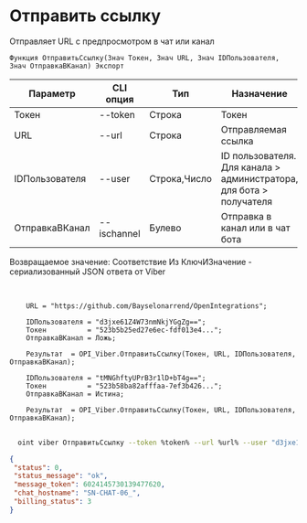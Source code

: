 ﻿---
sidebar_position: 6
---

# Отправить ссылку
 Отправляет URL с предпросмотром в чат или канал



`Функция ОтправитьСсылку(Знач Токен, Знач URL, Знач IDПользователя, Знач ОтправкаВКанал) Экспорт`

  | Параметр | CLI опция | Тип | Назначение |
  |-|-|-|-|
  | Токен | --token | Строка | Токен |
  | URL | --url | Строка | Отправляемая ссылка |
  | IDПользователя | --user | Строка,Число | ID пользователя. Для канала > администратора, для бота > получателя |
  | ОтправкаВКанал | --ischannel | Булево | Отправка в канал или в чат бота |

  
  Возвращаемое значение:   Соответствие Из КлючИЗначение - сериализованный JSON ответа от Viber

<br/>




```bsl title="Пример кода"
    URL = "https://github.com/Bayselonarrend/OpenIntegrations";

    IDПользователя = "d3jxe61Z4W73nmNkjYGgZg==";
    Токен          = "523b5b25ed27e6ec-fdf013e4...";
    ОтправкаВКанал = Ложь;

    Результат  = OPI_Viber.ОтправитьСсылку(Токен, URL, IDПользователя, ОтправкаВКанал);

    IDПользователя = "tMNGhftyUPrB3r1lD+bT4g==";
    Токен          = "523b58ba82afffaa-7ef3b426...";
    ОтправкаВКанал = Истина;

    Результат  = OPI_Viber.ОтправитьСсылку(Токен, URL, IDПользователя, ОтправкаВКанал);
```



```sh title="Пример команды CLI"
    
  oint viber ОтправитьСсылку --token %token% --url %url% --user "d3jxe1111111111jYGgZg" --ischannel %ischannel%

```

```json title="Результат"
{
 "status": 0,
 "status_message": "ok",
 "message_token": 6024145730139477620,
 "chat_hostname": "SN-CHAT-06_",
 "billing_status": 3
}
```
